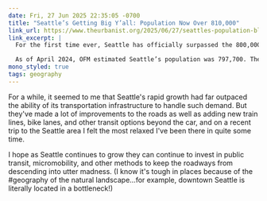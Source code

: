 ```yaml
---
date: Fri, 27 Jun 2025 22:35:05 -0700
title: "Seattle’s Getting Big Y’all: Population Now Over 810,000"
link_url: https://www.theurbanist.org/2025/06/27/seattles-population-blows-past-800000-in-latest-state-estimates/
link_excerpt: |
  For the first time ever, Seattle has officially surpassed the 800,000 population mark. The state Office of Financial Management (OFM) pegged Seattle at 816,600 residents in April 1, 2025 population estimates released Friday. This year marks the fifth straight that Seattle’s growth rate has exceeded 2%, making Seattle one of the fastest-growing cities in the country.

  As of April 2024, OFM estimated Seattle’s population was 797,700. The new estimates would indicate that Seattle added 18,900 residents in one year, growing 2.4% over the previous year.
mono_styled: true
tags: geography
---
```


For a while, it seemed to me that Seattle's rapid growth had far outpaced the ability of its transportation infrastructure to handle such demand. But they've made a lot of improvements to the roads as well as adding new train lines, bike lanes, and other transit options beyond the car, and on a recent trip to the Seattle area I felt the most relaxed I've been there in quite some time.

I hope as Seattle continues to grow they can continue to invest in public transit, micromobility, and other methods to keep the roadways from descending into utter madness. (I know it's tough in places because of the #geography of the natural landscape…for example, downtown Seattle is literally located in a bottleneck!)
